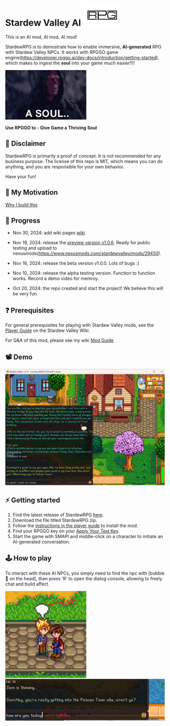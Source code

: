 # **Stardew Valley AI** ![icon](.img/icon2.png)

This is an AI mod, AI mod, AI mod!

StardewRPG is to demostrate how to enable immersive, **AI-generated** RPG with Stardew Valley NPCs. It works with RPGGO game engine(https://developer.rpggo.ai/dev-docs/introduction/getting-started), which makes to ingest the **soul** into your game much easier!!!!

<img src=".img/a-soul-for-a-soul.gif" width="256">

**Use RPGGO to - Give Game a Thriving Soul**

## 📖 Disclaimer
StardewRPG is primarily a proof of concept. It is not recommended for any business purpose. The license of this repo is MIT, which means you can do anything, and you are responsible for your own behavior.

Have your fun!

## 💖 My Motivation
[Why I build this](https://github.com/codingtmd/stardewAIRPG/wiki)


## 📰 Progress

- Nov 30, 2024: add wiki pages [wiki](https://github.com/codingtmd/stardewAIRPG/wiki)

- Nov 19, 2024: release the [preview version v1.0.6](https://github.com/codingtmd/stardewAIRPG/releases/tag/v1.0.6). Ready for public testing and upload to nexusmods(https://www.nexusmods.com/stardewvalley/mods/29450).
  
- Nov 16, 2024: release the beta version v1.0.0. Lots of bugs :)
  
- Nov 10, 2024: release the alpha testing version. Function to function works. Record a demo video for memroy.

- Oct 20, 2024: the repo created and start the project! We believe this will be very fun.


## ❓ Prerequisites
For general prerequisites for playing with Stardew Valley mods, see the [Player Guide](https://stardewvalleywiki.com/Modding:Player_Guide/Getting_Started) on the Stardew Valley Wiki.

For Q&A of this mod, please see my wiki [Mod Guide](https://github.com/codingtmd/stardewAIRPG/wiki)

## 📽️ Demo
[![Demo Video](.img/Screenshot_small.png)](https://www.youtube.com/watch?v=NrFu7ospMIs)


## ⚡️ Getting started
1. Find the latest release of StardewRPG [here](https://github.com/codingtmd/stardewvalley-ai-mod/releases).
1. Download the file titled StardewRPG.zip.
1. Follow the [instructions in the player guide](./instruction%20to%20install%20the%20mod.md) to install the mod.
1. Find your RPGGO key on your [Apply Your Test Key](https://developer.rpggo.ai/dev-docs/support/apply-your-test-key).
1. Start the game with SMAPI and middle-click on a character to initiate an AI-generated conversation.


## 🕹️ How to play
To interact with these AI NPCs, you simply need to find the npc with [bubble💬 on the head],  then press 'R' to open the dialog console, allowing to freely chat and build affect.

<img src=".img/ai npc.png" width="256">

<img src=".img/console.png" width="512">
